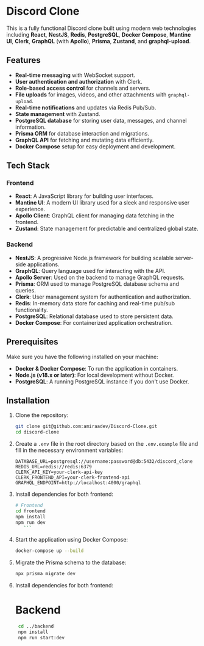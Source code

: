 # Discord Clone

This is a fully functional Discord clone built using modern web technologies including **React**, **NestJS**, **Redis**, **PostgreSQL**, **Docker Compose**, **Mantine UI**, **Clerk**, **GraphQL** (with **Apollo**), **Prisma**, **Zustand**, and **graphql-upload**.

## Features

- **Real-time messaging** with WebSocket support.
- **User authentication and authorization** with Clerk.
- **Role-based access control** for channels and servers.
- **File uploads** for images, videos, and other attachments with `graphql-upload`.
- **Real-time notifications** and updates via Redis Pub/Sub.
- **State management** with Zustand.
- **PostgreSQL database** for storing user data, messages, and channel information.
- **Prisma ORM** for database interaction and migrations.
- **GraphQL API** for fetching and mutating data efficiently.
- **Docker Compose** setup for easy deployment and development.

## Tech Stack

### Frontend
- **React**: A JavaScript library for building user interfaces.
- **Mantine UI**: A modern UI library used for a sleek and responsive user experience.
- **Apollo Client**: GraphQL client for managing data fetching in the frontend.
- **Zustand**: State management for predictable and centralized global state.

### Backend
- **NestJS**: A progressive Node.js framework for building scalable server-side applications.
- **GraphQL**: Query language used for interacting with the API.
- **Apollo Server**: Used on the backend to manage GraphQL requests.
- **Prisma**: ORM used to manage PostgreSQL database schema and queries.
- **Clerk**: User management system for authentication and authorization.
- **Redis**: In-memory data store for caching and real-time pub/sub functionality.
- **PostgreSQL**: Relational database used to store persistent data.
- **Docker Compose**: For containerized application orchestration.

## Prerequisites

Make sure you have the following installed on your machine:

- **Docker & Docker Compose**: To run the application in containers.
- **Node.js (v18.x or later)**: For local development without Docker.
- **PostgreSQL**: A running PostgreSQL instance if you don't use Docker.

## Installation

1. Clone the repository:

    ```bash
    git clone git@github.com:amiraadev/Discord-Clone.git
    cd discord-clone
    ```

2. Create a `.env` file in the root directory based on the `.env.example` file and fill in the necessary environment variables:

    ```
    DATABASE_URL=postgresql://username:password@db:5432/discord_clone
    REDIS_URL=redis://redis:6379
    CLERK_API_KEY=your-clerk-api-key
    CLERK_FRONTEND_API=your-clerk-frontend-api
    GRAPHQL_ENDPOINT=http://localhost:4000/graphql
    ```

3. Install dependencies for both frontend:

    ```bash
    # Frontend
    cd frontend
    npm install
    npm run dev
       ```

4. Start the application using Docker Compose:
    ```bash
    docker-compose up --build
    ```
5. Migrate the Prisma schema to the database:
      ```bash
   npx prisma migrate dev
    ```
6. Install dependencies for both frontend:
   
    # Backend
   ```bash
    cd ../backend
    npm install
    npm run start:dev
    ```



   
